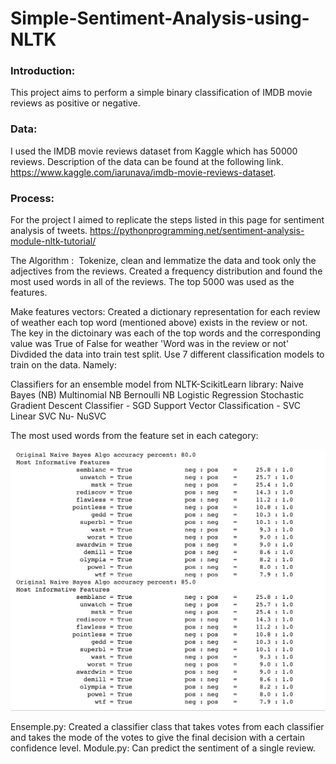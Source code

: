 # Simple-Sentiment-Analysis-using-NLTK

### Introduction: 
This project aims to perform a simple binary classification of IMDB movie reviews as positive or negative. 

### Data: 
I used the IMDB movie reviews dataset from Kaggle which has 50000 reviews. Description of the data can be found at the following link. 
https://www.kaggle.com/iarunava/imdb-movie-reviews-dataset. 

### Process: 

For the project I aimed to replicate the steps listed in this page for sentiment analysis of tweets. https://pythonprogramming.net/sentiment-analysis-module-nltk-tutorial/

The Algorithm : 
Tokenize, clean and lemmatize the data and took only the adjectives from the reviews. 
Created a frequency distribution and found the most used words in all of the reviews. The top 5000 was used as the features.  

Make features vectors:
Created a dictionary representation for each review of weather each top word (mentioned above) exists in the review or not. The key in the dictoinary was each of the top words and the corresponding value was True of False for weather 'Word was in the review or not' 
Divdided the data into train test split. 
Use 7 different classification models to train on the data. Namely: 

Classifiers for an ensemble model from NLTK-ScikitLearn library: 
Naive Bayes (NB)
Multinomial NB
Bernoulli NB
Logistic Regression
Stochastic Gradient Descent Classifier - SGD
Support Vector Classification - SVC
Linear SVC
Nu- NuSVC

The most used words from the feature set in each category: 

![](mostinformativefeatures.png)

Ensemple.py:  Created a classifier class that takes votes from each classifier and takes the mode of the votes to give the final decision with a certain confidence level.
Module.py: Can predict the sentiment of a single review. 







